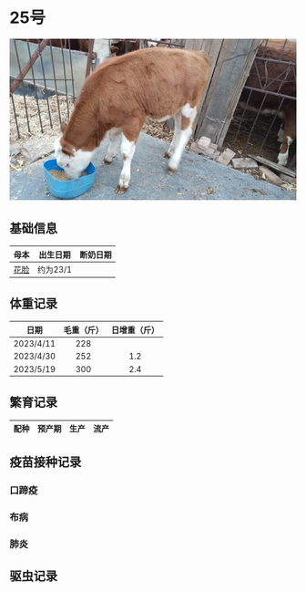 # 25号

![25号](/images/simmental/third/花脸孩子.jpeg)

## 基础信息

|母本                               |出生日期  |断奶日期|
|:--:                               |:-----:  |:-----:|
|[花脸](../second/face.md)    |约为23/1 |       |

## 体重记录

| 日期           |    毛重（斤）  |日增重（斤）|
| ------------- | :-----------: | :-----------: |
| 2023/4/11     |      228      ||
| 2023/4/30     |      252      |1.2|
| 2023/5/19     |      300      |2.4|

## 繁育记录

|配种|预产期|生产|流产|
|:------:|:------:|:------:|:------:|

## 疫苗接种记录

### 口蹄疫

### 布病

### 肺炎

## 驱虫记录
